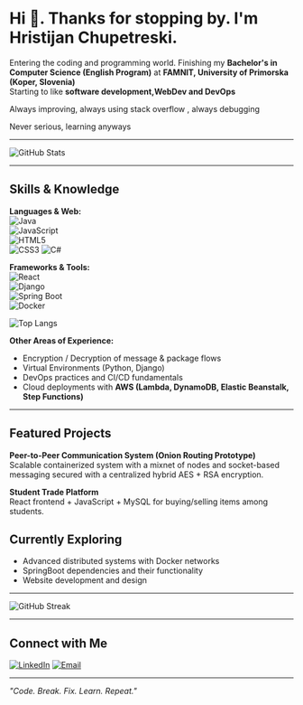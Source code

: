 # Hi 👋. Thanks for stopping by. I'm Hristijan Chupetreski.

Entering the coding and programming world.
Finishing my **Bachelor's in Computer Science (English Program)** at **FAMNIT, University of Primorska (Koper, Slovenia)**  
Starting to like **software development,WebDev and DevOps**  

Always improving, always using stack overflow , always debugging 

Never serious, learning anyways

---

![GitHub Stats](https://github-readme-stats.vercel.app/api?username=cupetre&show_icons=true&theme=radical)  

---

## Skills & Knowledge

**Languages & Web:**  
![Java](https://img.shields.io/badge/Java-red?style=for-the-badge&logo=java&logoColor=white)  
![JavaScript](https://img.shields.io/badge/JavaScript-yellow?style=for-the-badge&logo=javascript&logoColor=black)  
![HTML5](https://img.shields.io/badge/HTML5-orange?style=for-the-badge&logo=html5&logoColor=white)  
![CSS3](https://img.shields.io/badge/CSS3-blue?style=for-the-badge&logo=css3&logoColor=white)
![C#](https://img.shields.io/badge/C%23-239120?style=for-the-badge&logo=c-sharp&logoColor=white)

**Frameworks & Tools:**  
![React](https://img.shields.io/badge/React-20232A?style=for-the-badge&logo=react&logoColor=61DAFB)  
![Django](https://img.shields.io/badge/Django-darkgreen?style=for-the-badge&logo=django&logoColor=white)  
![Spring Boot](https://img.shields.io/badge/Spring%20Boot-brightgreen?style=for-the-badge&logo=springboot&logoColor=white)  
![Docker](https://img.shields.io/badge/Docker-blue?style=for-the-badge&logo=docker&logoColor=white)  

![Top Langs](https://github-readme-stats.vercel.app/api/top-langs/?username=cupetre&layout=compact&theme=radical)  

**Other Areas of Experience:**  
- Encryption / Decryption of message & package flows  
- Virtual Environments (Python, Django)  
- DevOps practices and CI/CD fundamentals  
- Cloud deployments with **AWS (Lambda, DynamoDB, Elastic Beanstalk, Step Functions)**
---

## Featured Projects
**Peer-to-Peer Communication System (Onion Routing Prototype)**  
Scalable containerized system with a mixnet of nodes and socket-based messaging secured with a centralized hybrid AES + RSA encryption.  

**Student Trade Platform**  
React frontend + JavaScript + MySQL for buying/selling items among students.  

## Currently Exploring
- Advanced distributed systems with Docker networks  
- SpringBoot dependencies and their functionality
- Website development and design

---

![GitHub Streak](https://streak-stats.demolab.com?user=cupetre&theme=radical&hide_border=false)

---

## Connect with Me  
[![LinkedIn](https://img.shields.io/badge/LinkedIn-0077B5?style=for-the-badge&logo=linkedin&logoColor=white)](https://www.linkedin.com/in/hristijan-chupetreski-70001a29b/) 
[![Email](https://img.shields.io/badge/Email-D14836?style=for-the-badge&logo=gmail&logoColor=white)](cupetre_kiko@yahoo.com)  

---

*"Code. Break. Fix. Learn. Repeat."*  
